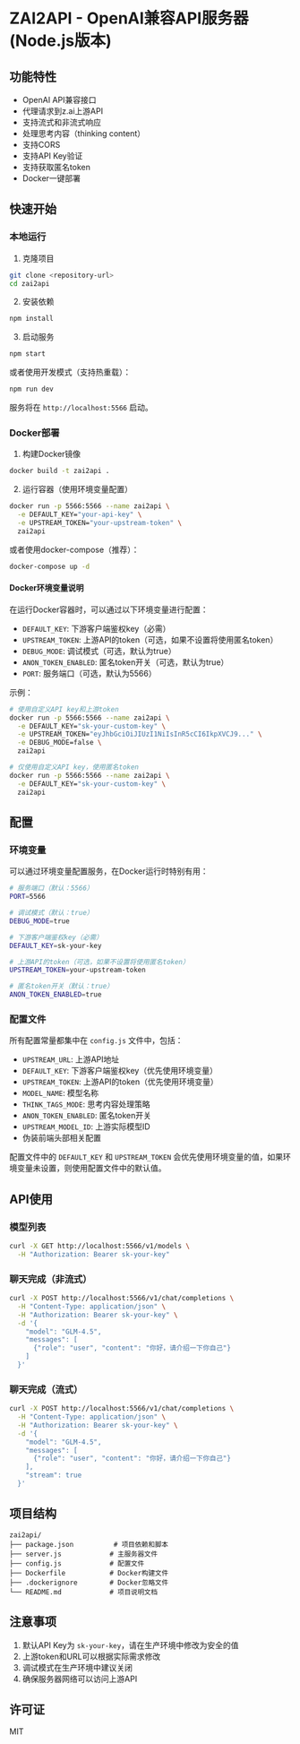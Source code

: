 # ZAI2API - OpenAI兼容API服务器 (Node.js版本)

## 功能特性

- OpenAI API兼容接口
- 代理请求到z.ai上游API
- 支持流式和非流式响应
- 处理思考内容（thinking content）
- 支持CORS
- 支持API Key验证
- 支持获取匿名token
- Docker一键部署

## 快速开始

### 本地运行

1. 克隆项目
```bash
git clone <repository-url>
cd zai2api
```

2. 安装依赖
```bash
npm install
```

3. 启动服务
```bash
npm start
```

或者使用开发模式（支持热重载）：
```bash
npm run dev
```

服务将在 `http://localhost:5566` 启动。

### Docker部署

1. 构建Docker镜像
```bash
docker build -t zai2api .
```

2. 运行容器（使用环境变量配置）
```bash
docker run -p 5566:5566 --name zai2api \
  -e DEFAULT_KEY="your-api-key" \
  -e UPSTREAM_TOKEN="your-upstream-token" \
  zai2api
```

或者使用docker-compose（推荐）：
```bash
docker-compose up -d
```

#### Docker环境变量说明

在运行Docker容器时，可以通过以下环境变量进行配置：

- `DEFAULT_KEY`: 下游客户端鉴权key（必需）
- `UPSTREAM_TOKEN`: 上游API的token（可选，如果不设置将使用匿名token）
- `DEBUG_MODE`: 调试模式（可选，默认为true）
- `ANON_TOKEN_ENABLED`: 匿名token开关（可选，默认为true）
- `PORT`: 服务端口（可选，默认为5566）

示例：
```bash
# 使用自定义API key和上游token
docker run -p 5566:5566 --name zai2api \
  -e DEFAULT_KEY="sk-your-custom-key" \
  -e UPSTREAM_TOKEN="eyJhbGciOiJIUzI1NiIsInR5cCI6IkpXVCJ9..." \
  -e DEBUG_MODE=false \
  zai2api

# 仅使用自定义API key，使用匿名token
docker run -p 5566:5566 --name zai2api \
  -e DEFAULT_KEY="sk-your-custom-key" \
  zai2api
```

## 配置

### 环境变量

可以通过环境变量配置服务，在Docker运行时特别有用：

```bash
# 服务端口（默认：5566）
PORT=5566

# 调试模式（默认：true）
DEBUG_MODE=true

# 下游客户端鉴权key（必需）
DEFAULT_KEY=sk-your-key

# 上游API的token（可选，如果不设置将使用匿名token）
UPSTREAM_TOKEN=your-upstream-token

# 匿名token开关（默认：true）
ANON_TOKEN_ENABLED=true
```

### 配置文件

所有配置常量都集中在 `config.js` 文件中，包括：

- `UPSTREAM_URL`: 上游API地址
- `DEFAULT_KEY`: 下游客户端鉴权key（优先使用环境变量）
- `UPSTREAM_TOKEN`: 上游API的token（优先使用环境变量）
- `MODEL_NAME`: 模型名称
- `THINK_TAGS_MODE`: 思考内容处理策略
- `ANON_TOKEN_ENABLED`: 匿名token开关
- `UPSTREAM_MODEL_ID`: 上游实际模型ID
- 伪装前端头部相关配置

配置文件中的 `DEFAULT_KEY` 和 `UPSTREAM_TOKEN` 会优先使用环境变量的值，如果环境变量未设置，则使用配置文件中的默认值。

## API使用

### 模型列表

```bash
curl -X GET http://localhost:5566/v1/models \
  -H "Authorization: Bearer sk-your-key"
```

### 聊天完成（非流式）

```bash
curl -X POST http://localhost:5566/v1/chat/completions \
  -H "Content-Type: application/json" \
  -H "Authorization: Bearer sk-your-key" \
  -d '{
    "model": "GLM-4.5",
    "messages": [
      {"role": "user", "content": "你好，请介绍一下你自己"}
    ]
  }'
```

### 聊天完成（流式）

```bash
curl -X POST http://localhost:5566/v1/chat/completions \
  -H "Content-Type: application/json" \
  -H "Authorization: Bearer sk-your-key" \
  -d '{
    "model": "GLM-4.5",
    "messages": [
      {"role": "user", "content": "你好，请介绍一下你自己"}
    ],
    "stream": true
  }'
```

## 项目结构

```
zai2api/
├── package.json          # 项目依赖和脚本
├── server.js            # 主服务器文件
├── config.js            # 配置文件
├── Dockerfile           # Docker构建文件
├── .dockerignore        # Docker忽略文件
└── README.md            # 项目说明文档
```

## 注意事项

1. 默认API Key为 `sk-your-key`，请在生产环境中修改为安全的值
2. 上游token和URL可以根据实际需求修改
3. 调试模式在生产环境中建议关闭
4. 确保服务器网络可以访问上游API

## 许可证

MIT
